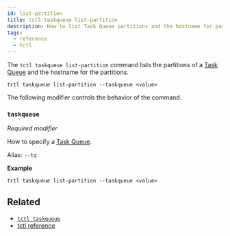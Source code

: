 ```yaml
---
id: list-partition
title: tctl taskqueue list-partition
description: How to list Task Queue partitions and the hostname for partitions using tctl.
tags:
  - reference
  - tctl
---
```


The `tctl taskqueue list-partition` command lists the partitions of a [Task Queue](/docs/content/what-is-a-task-queue) and the hostname for the partitions.

`tctl taskqueue list-partition --taskqueue <value>`

The following modifier controls the behavior of the command.

### `taskqueue`

_Required modifier_

How to specify a [Task Queue](/docs/content/what-is-a-task-queue).

Alias: `--tq`

**Example**

```
tctl taskqueue list-partition --taskqueue <value>
```

## Related

- [`tctl taskqueue`](../taskqueue)
- [tctl reference](/docs/reference/tctl)
